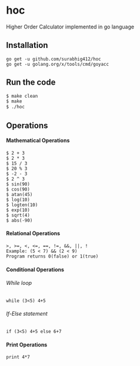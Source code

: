 # hoc
Higher Order Calculator implemented in go language

## Installation

```
go get -u github.com/surabhig412/hoc
go get -u golang.org/x/tools/cmd/goyacc
```

## Run the code

```bash
$ make clean
$ make
$ ./hoc
```

## Operations

#### Mathematical Operations

```
$ 2 + 3
$ 2 * 3
$ 15 / 3
$ 20 % 3
$ -2 - 3
$ 2 ^ 3
$ sin(90)
$ cos(90)
$ atan(45)
$ log(10)
$ logten(10)
$ exp(10)
$ sqrt(4)
$ abs(-90)
```

#### Relational Operations

```
>, >=, <, <=, ==, !=, &&, ||, !
Example: (5 < 7) && (2 < 9)
Program returns 0(false) or 1(true)
```

#### Conditional Operations

###### While loop

```
while (3<5) 4+5
```

###### If-Else statement

```
if (3<5) 4+5 else 6+7
```

#### Print Operations

```
print 4*7
```
